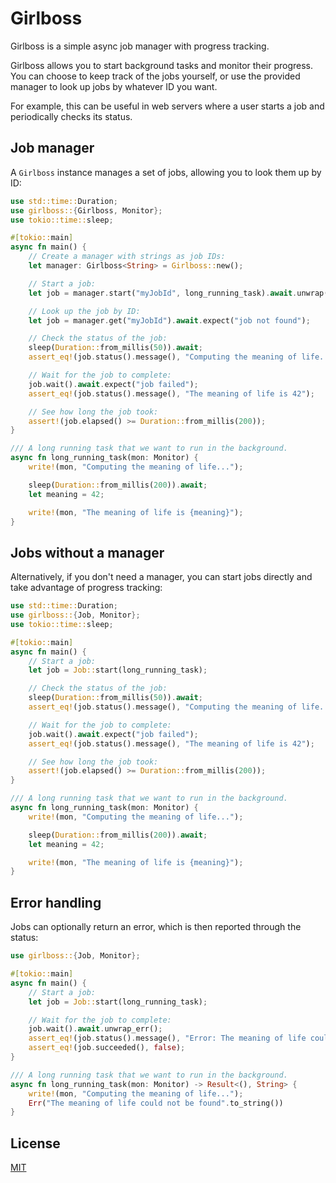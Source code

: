 # Girlboss

Girlboss is a simple async job manager with progress tracking.

Girlboss allows you to start background tasks and monitor their progress. You can choose to keep track of the jobs yourself, or use the provided manager to look up jobs by whatever ID you want.

For example, this can be useful in web servers where a user starts a job and periodically checks its status.

## Job manager

A `Girlboss` instance manages a set of jobs, allowing you to look them up by ID:

```rust
use std::time::Duration;
use girlboss::{Girlboss, Monitor};
use tokio::time::sleep;

#[tokio::main]
async fn main() {
    // Create a manager with strings as job IDs:
    let manager: Girlboss<String> = Girlboss::new();

    // Start a job:
    let job = manager.start("myJobId", long_running_task).await.unwrap();

    // Look up the job by ID:
    let job = manager.get("myJobId").await.expect("job not found");

    // Check the status of the job:
    sleep(Duration::from_millis(50)).await;
    assert_eq!(job.status().message(), "Computing the meaning of life...");

    // Wait for the job to complete:
    job.wait().await.expect("job failed");
    assert_eq!(job.status().message(), "The meaning of life is 42");

    // See how long the job took:
    assert!(job.elapsed() >= Duration::from_millis(200));
}

/// A long running task that we want to run in the background.
async fn long_running_task(mon: Monitor) {
    write!(mon, "Computing the meaning of life...");

    sleep(Duration::from_millis(200)).await;
    let meaning = 42;

    write!(mon, "The meaning of life is {meaning}");
}
```

## Jobs without a manager

Alternatively, if you don't need a manager, you can start jobs directly and take advantage of progress tracking:

```rust
use std::time::Duration;
use girlboss::{Job, Monitor};
use tokio::time::sleep;

#[tokio::main]
async fn main() {
    // Start a job:
    let job = Job::start(long_running_task);

    // Check the status of the job:
    sleep(Duration::from_millis(50)).await;
    assert_eq!(job.status().message(), "Computing the meaning of life...");

    // Wait for the job to complete:
    job.wait().await.expect("job failed");
    assert_eq!(job.status().message(), "The meaning of life is 42");

    // See how long the job took:
    assert!(job.elapsed() >= Duration::from_millis(200));
}

/// A long running task that we want to run in the background.
async fn long_running_task(mon: Monitor) {
    write!(mon, "Computing the meaning of life...");

    sleep(Duration::from_millis(200)).await;
    let meaning = 42;

    write!(mon, "The meaning of life is {meaning}");
}
```

## Error handling

Jobs can optionally return an error, which is then reported through the status:

```rust
use girlboss::{Job, Monitor};

#[tokio::main]
async fn main() {
    // Start a job:
    let job = Job::start(long_running_task);

    // Wait for the job to complete:
    job.wait().await.unwrap_err();
    assert_eq!(job.status().message(), "Error: The meaning of life could not be found");
    assert_eq!(job.succeeded(), false);
}

/// A long running task that we want to run in the background.
async fn long_running_task(mon: Monitor) -> Result<(), String> {
    write!(mon, "Computing the meaning of life...");
    Err("The meaning of life could not be found".to_string())
}
```

## License

[MIT](LICENSE)

